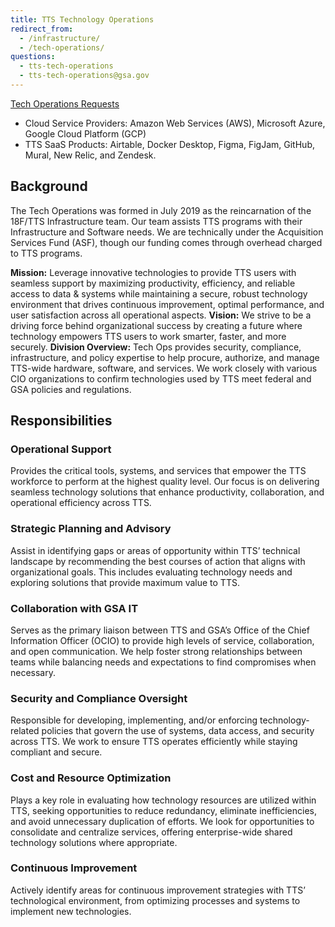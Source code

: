 ```yaml
---
title: TTS Technology Operations
redirect_from:
  - /infrastructure/
  - /tech-operations/
questions:
  - tts-tech-operations
  - tts-tech-operations@gsa.gov
---
```


[Tech Operations Requests](https://gsa.servicenowservices.com/sp?id=sc_cat_item&sys_id=f283c6001bbcd614a546a6cbe54bcbd8)
  - Cloud Service Providers: Amazon Web Services (AWS), Microsoft Azure, Google Cloud Platform (GCP)
  - TTS SaaS Products: Airtable, Docker Desktop, Figma, FigJam, GitHub, Mural, New Relic, and Zendesk. 

## Background

The Tech Operations was formed in July 2019 as the reincarnation of the 18F/TTS
Infrastructure team. Our team assists TTS programs with their Infrastructure and Software needs. 
We are technically under the Acquisition Services Fund (ASF),
though our funding comes through overhead charged to TTS programs.

**Mission:** Leverage innovative technologies to provide TTS users with seamless support by maximizing productivity, efficiency, and reliable access to data & systems while maintaining a secure, robust technology environment that drives continuous improvement, optimal performance, and user satisfaction across all operational aspects. 
**Vision:**  We strive to be a driving force behind organizational success by creating a future where technology empowers TTS users to work smarter, faster, and more securely. 
**Division Overview:**  Tech Ops provides security, compliance, infrastructure, and policy expertise to help procure, authorize, and manage TTS-wide hardware, software, and services. We work closely with various CIO organizations to confirm technologies used by TTS meet federal and GSA policies and regulations.

## Responsibilities

### Operational Support
Provides the critical tools, systems, and services that empower the TTS workforce to perform at the highest quality level. Our focus is on delivering seamless technology solutions that enhance productivity, collaboration, and operational efficiency across TTS.

### Strategic Planning and Advisory
Assist in identifying gaps or areas of opportunity within TTS’ technical landscape by recommending the best courses of action that aligns with organizational goals. This includes evaluating technology needs and exploring solutions that provide maximum value to TTS. 

### Collaboration with GSA IT
Serves as the primary liaison between TTS and GSA’s Office of the Chief Information Officer (OCIO) to provide high levels of service, collaboration, and open communication. We help foster strong relationships between teams while balancing needs and expectations to find compromises when necessary.

### Security and Compliance Oversight
Responsible for developing, implementing, and/or enforcing technology-related policies that govern the use of systems, data access, and security across TTS. We work to ensure TTS operates efficiently while staying compliant and secure. 

### Cost and Resource Optimization
Plays a key role in evaluating how technology resources are utilized within TTS, seeking opportunities to reduce redundancy, eliminate inefficiencies, and avoid unnecessary duplication of efforts. We look for opportunities to consolidate and centralize services, offering enterprise-wide shared technology solutions where appropriate. 

### Continuous Improvement
Actively identify areas for continuous improvement strategies with TTS’ technological environment, from optimizing processes and systems to implement new technologies. 

